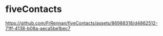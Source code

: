 # fiveContacts

https://github.com/FrRennan/fiveContacts/assets/86988318/d4862512-71ff-4138-b08a-aeca5be1bec7

